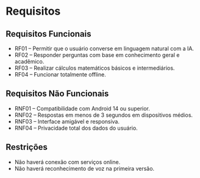 # Requisitos

## Requisitos Funcionais
- RF01 – Permitir que o usuário converse em linguagem natural com a IA.  
- RF02 – Responder perguntas com base em conhecimento geral e acadêmico.  
- RF03 – Realizar cálculos matemáticos básicos e intermediários.  
- RF04 – Funcionar totalmente offline.

## Requisitos Não Funcionais
- RNF01 – Compatibilidade com Android 14 ou superior.  
- RNF02 – Respostas em menos de 3 segundos em dispositivos médios.  
- RNF03 – Interface amigável e responsiva.  
- RNF04 – Privacidade total dos dados do usuário.

## Restrições
- Não haverá conexão com serviços online.  
- Não haverá reconhecimento de voz na primeira versão.
